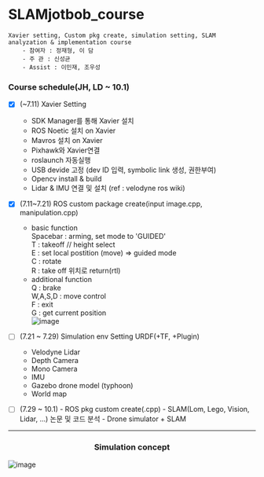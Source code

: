 # SLAMjotbob_course

```
Xavier setting, Custom pkg create, simulation setting, SLAM analyzation & implementation course
    - 참여자 : 정재형, 이 담
    - 주 관 : 신성균
    - Assist : 이민재, 조우성
```
### Course schedule(JH, LD ~ 10.1)	
- [x] (~7.11) Xavier Setting
    - SDK Manager를 통해 Xavier 설치
    - ROS Noetic 설치 on Xavier
    - Mavros 설치 on Xavier
    - Pixhawk와 Xavier연결
    - roslaunch 자동실행
    - USB devide 고정 (dev ID 입력, symbolic link 생성, 권한부여)
    - Opencv install & build
    - Lidar & IMU 연결 및 설치 (ref : velodyne ros wiki)

- [X] (7.11~7.21) ROS custom package create(input image.cpp, manipulation.cpp)
    - basic function<br>
        Spacebar : arming, set mode to 'GUIDED' <br>
        T : takeoff // height select <br>
        E : set local postition (move) => guided mode <br>
        C : rotate <br>
        R : take off 위치로 return(rtl)<br>
    - additional function<br>
        Q : brake <br>
        W,A,S,D : move control<br>
        F : exit<br>
        G : get current position<br>
        ![image](https://user-images.githubusercontent.com/79160507/180189612-c523831b-42c9-4b62-acc2-b13a6fce91c8.png)

- [ ] (7.21 ~ 7.29) Simulation env Setting URDF(+TF, +Plugin)
    - Velodyne Lidar 
    - Depth Camera
    - Mono Camera
    - IMU
    - Gazebo drone model (typhoon)
    - World map   
    
- [ ] (7.29 ~ 10.1) 
        - ROS pkg custom create(.cpp)
        - SLAM(Lom, Lego, Vision, Lidar, ...) 논문 및 코드 분석
        - Drone simulator + SLAM 

---
### <div align="center"> Simulation concept </div>
![image](https://user-images.githubusercontent.com/79160507/178926870-19e59e3f-d8c6-47a6-842d-4ec2847d4a92.png)
